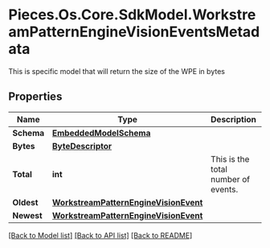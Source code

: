 # Pieces.Os.Core.SdkModel.WorkstreamPatternEngineVisionEventsMetadata
This is specific model that will return the size of the WPE in bytes

## Properties

Name | Type | Description | Notes
------------ | ------------- | ------------- | -------------
**Schema** | [**EmbeddedModelSchema**](EmbeddedModelSchema.md) |  | [optional] 
**Bytes** | [**ByteDescriptor**](ByteDescriptor.md) |  | 
**Total** | **int** | This is the total number of events. | 
**Oldest** | [**WorkstreamPatternEngineVisionEvent**](WorkstreamPatternEngineVisionEvent.md) |  | [optional] 
**Newest** | [**WorkstreamPatternEngineVisionEvent**](WorkstreamPatternEngineVisionEvent.md) |  | [optional] 

[[Back to Model list]](../README.md#documentation-for-models) [[Back to API list]](../README.md#documentation-for-api-endpoints) [[Back to README]](../README.md)

